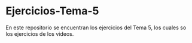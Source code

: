 # Ejercicios-Tema-5
En este repositorio se encuentran  los ejercicios del Tema 5, los cuales so los ejercicios de los videos.
